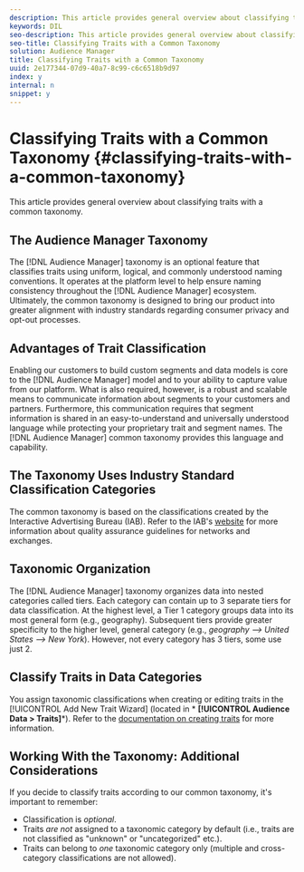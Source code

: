 ```yaml
---
description: This article provides general overview about classifying traits with a common taxonomy.
keywords: DIL
seo-description: This article provides general overview about classifying traits with a common taxonomy.
seo-title: Classifying Traits with a Common Taxonomy
solution: Audience Manager
title: Classifying Traits with a Common Taxonomy
uuid: 2e177344-07d9-40a7-8c99-c6c6518b9d97
index: y
internal: n
snippet: y
---
```


# Classifying Traits with a Common Taxonomy {#classifying-traits-with-a-common-taxonomy}

This article provides general overview about classifying traits with a common taxonomy.

## The Audience Manager Taxonomy

<!-- 

c_common_taxonomy_about.xml

 -->

The [!DNL Audience Manager] taxonomy is an optional feature that classifies traits using uniform, logical, and commonly understood naming conventions. It operates at the platform level to help ensure naming consistency throughout the [!DNL Audience Manager] ecosystem. Ultimately, the common taxonomy is designed to bring our product into greater alignment with industry standards regarding consumer privacy and opt-out processes.

## Advantages of Trait Classification

Enabling our customers to build custom segments and data models is core to the [!DNL Audience Manager] model and to your ability to capture value from our platform. What is also required, however, is a robust and scalable means to communicate information about segments to your customers and partners. Furthermore, this communication requires that segment information is shared in an easy-to-understand and universally understood language while protecting your proprietary trait and segment names. The [!DNL Audience Manager] common taxonomy provides this language and capability.

## The Taxonomy Uses Industry Standard Classification Categories

The common taxonomy is based on the classifications created by the Interactive Advertising Bureau (IAB). Refer to the IAB's [website](https://www.iab.net/iab_products_and_industry_services/508676/ne_guidelines) for more information about quality assurance guidelines for networks and exchanges.

## Taxonomic Organization

The [!DNL Audience Manager] taxonomy organizes data into nested categories called tiers. Each category can contain up to 3 separate tiers for data classification. At the highest level, a Tier 1 category groups data into its most general form (e.g., geography). Subsequent tiers provide greater specificity to the higher level, general category (e.g., *geography --> United States --> New York*). However, not every category has 3 tiers, some use just 2.

## Classify Traits in Data Categories

You assign taxonomic classifications when creating or editing traits in the [!UICONTROL Add New Trait Wizard] (located in * **[!UICONTROL Audience Data > Traits]***). Refer to the [documentation on creating traits](../../c-features/traits/create-onboarded-rule-based-traits.md) for more information.

## Working With the Taxonomy: Additional Considerations

If you decide to classify traits according to our common taxonomy, it's important to remember:

* Classification is *optional*. 
* Traits *are not* assigned to a taxonomic category by default (i.e., traits are not classified as "unknown" or "uncategorized" etc.). 
* Traits can belong to *one* taxonomic category only (multiple and cross-category classifications are not allowed).